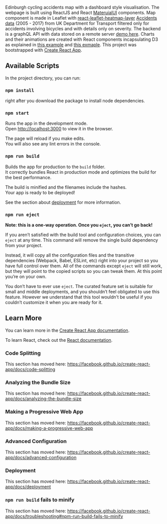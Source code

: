 Edinburgh cycling accidents map with a dashboard style visualisation.
The webpage is built using ReactJS and React [MateruialUI](https://material-ui.com/) components.
Map component is made in Leaflet with [react-leaflet-heatmap-layer](https://www.npmjs.com/package/react-leaflet-heatmap-layer)
[Accidents data](https://data.gov.uk/dataset/cb7ae6f0-4be6-4935-9277-47e5ce24a11f/road-safety-data) (2005 - 2017) from UK Department for Transport filtered only for accidents involving bicycles and with details only on severity.
The backend is a graphQL API with data stored on a remote server [demo here](http://www.yomapo.com/graphqldemo/).
Charts and their animations are created with React components incapsulating D3
as explained in [this example](https://medium.com/localmed-engineering/svg-pie-chart-using-react-and-d3-43a381ce7246)
and [this exmaple](https://mikewilliamson.wordpress.com/2016/06/03/d3-and-react-3-ways/).
This project was bootstrapped with [Create React App](https://github.com/facebook/create-react-app).

## Available Scripts

In the project directory, you can run:


### `npm install`

right after you download the package to install node dependencies.

### `npm start`

Runs the app in the development mode.<br>
Open [http://localhost:3000](http://localhost:3000) to view it in the browser.

The page will reload if you make edits.<br>
You will also see any lint errors in the console.

### `npm run build`

Builds the app for production to the `build` folder.<br>
It correctly bundles React in production mode and optimizes the build for the best performance.

The build is minified and the filenames include the hashes.<br>
Your app is ready to be deployed!

See the section about [deployment](https://facebook.github.io/create-react-app/docs/deployment) for more information.

### `npm run eject`

**Note: this is a one-way operation. Once you `eject`, you can’t go back!**

If you aren’t satisfied with the build tool and configuration choices, you can `eject` at any time. This command will remove the single build dependency from your project.

Instead, it will copy all the configuration files and the transitive dependencies (Webpack, Babel, ESLint, etc) right into your project so you have full control over them. All of the commands except `eject` will still work, but they will point to the copied scripts so you can tweak them. At this point you’re on your own.

You don’t have to ever use `eject`. The curated feature set is suitable for small and middle deployments, and you shouldn’t feel obligated to use this feature. However we understand that this tool wouldn’t be useful if you couldn’t customize it when you are ready for it.

## Learn More

You can learn more in the [Create React App documentation](https://facebook.github.io/create-react-app/docs/getting-started).

To learn React, check out the [React documentation](https://reactjs.org/).

### Code Splitting

This section has moved here: https://facebook.github.io/create-react-app/docs/code-splitting

### Analyzing the Bundle Size

This section has moved here: https://facebook.github.io/create-react-app/docs/analyzing-the-bundle-size

### Making a Progressive Web App

This section has moved here: https://facebook.github.io/create-react-app/docs/making-a-progressive-web-app

### Advanced Configuration

This section has moved here: https://facebook.github.io/create-react-app/docs/advanced-configuration

### Deployment

This section has moved here: https://facebook.github.io/create-react-app/docs/deployment

### `npm run build` fails to minify

This section has moved here: https://facebook.github.io/create-react-app/docs/troubleshooting#npm-run-build-fails-to-minify
